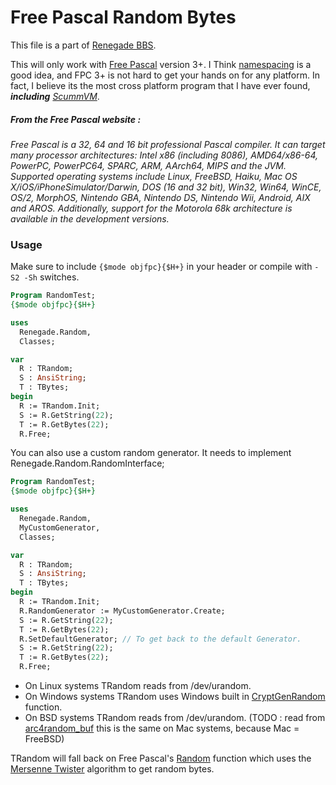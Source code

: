 # Free Pascal Random Bytes

This file is a part of [Renegade BBS](http://renegade.cc "Renegade BBS").

This will only work with [Free Pascal](http://freepascal.org "Free Pascal") version 3+.  I Think [namespacing](http://wiki.freepascal.org/FPC_New_Features_3.0#Delphi-like_namespaces_units "Namespaces") is a good idea, and FPC 3+ is not hard to get your hands on for any platform.  In fact, I believe its the most cross platform program that I have ever found, _**including** [ScummVM](http://scummvm.org/ "ScummVM is a program which allows you to run certain classic graphical point-and-click adventure games, provided you already have their data files.")_.

##### From the Free Pascal website :

_Free Pascal is a 32, 64 and 16 bit professional Pascal compiler. It can target many processor architectures: Intel x86 (including 8086), AMD64/x86-64, PowerPC, PowerPC64, SPARC, ARM, AArch64, MIPS and the JVM. Supported operating systems include Linux, FreeBSD, Haiku, Mac OS X/iOS/iPhoneSimulator/Darwin, DOS (16 and 32 bit), Win32, Win64, WinCE, OS/2, MorphOS, Nintendo GBA, Nintendo DS, Nintendo Wii, Android, AIX and AROS. Additionally, support for the Motorola 68k architecture is available in the development versions._

### Usage
Make sure to include ```{$mode objfpc}{$H+}``` in your header or compile with ```-S2 -Sh``` switches.

```pascal
Program RandomTest;
{$mode objfpc}{$H+}

uses
  Renegade.Random,
  Classes;

var
  R : TRandom;
  S : AnsiString;
  T : TBytes;
begin
  R := TRandom.Init;
  S := R.GetString(22);
  T := R.GetBytes(22);
  R.Free;
```

You can also use a custom random generator.  It needs to implement Renegade.Random.RandomInterface;
```pascal
Program RandomTest;
{$mode objfpc}{$H+}

uses
  Renegade.Random,
  MyCustomGenerator,
  Classes;

var
  R : TRandom;
  S : AnsiString;
  T : TBytes;
begin
  R := TRandom.Init;
  R.RandomGenerator := MyCustomGenerator.Create;
  S := R.GetString(22);
  T := R.GetBytes(22);
  R.SetDefaultGenerator; // To get back to the default Generator.
  S := R.GetString(22);
  T := R.GetBytes(22);
  R.Free;
```


  * On Linux systems TRandom reads from /dev/urandom.
  * On Windows systems TRandom uses Windows built in [CryptGenRandom](https://msdn.microsoft.com/en-us/library/windows/desktop/aa379942(v=vs.85).aspx "CryptGenRandom") function.
  * On BSD systems TRandom reads from /dev/urandom. (TODO : read from [arc4random_buf](https://www.freebsd.org/cgi/man.cgi?query=arc4random_buf&sektion=3 "arc4random_buf") this is the same on Mac systems, because Mac = FreeBSD)

TRandom will fall back on Free Pascal's [Random](http://www.freepascal.org/docs-html/rtl/system/random.html "Random") function which uses the [Mersenne Twister](https://en.wikipedia.org/wiki/Mersenne_Twister "Mersenne Twister") algorithm to get random bytes.
